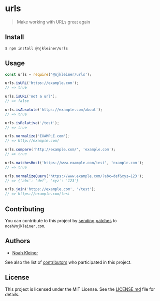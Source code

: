 # urls

> Make working with URLs great again

## Install

`$ npm install @njkleiner/urls`

## Usage

```javascript
const urls = require('@njkleiner/urls');

urls.isURL('https://example.com');
// => true

urls.isURL('not a url');
// => false

urls.isAbsolute('https://example.com/about');
// => true

urls.isRelative('/test');
// => true

urls.normalize('EXAMPLE.com');
// => http://example.com/

urls.compare('http://example.com/', 'example.com');
// => true

urls.matchesHost('https://www.example.com/test', 'example.com');
// => true

urls.normalizeQuery('https://www.example.com/?abc=def&xyz=123');
// => {'abc': 'def', 'xyz': '123'}

urls.join('https://example.com', '/test');
// => https://example.com/test
```

## Contributing

You can contribute to this project by [sending patches](https://git-send-email.io) to `noah@njkleiner.com`.

## Authors

* [Noah Kleiner](https://github.com/njkleiner)

See also the list of [contributors](https://github.com/njkleiner/urls/contributors) who participated in this project.

## License

This project is licensed under the MIT License. See the [LICENSE.md](LICENSE.md) file for details.
